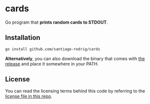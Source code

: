 # cards

Go program that **prints random cards to STDOUT**.

## Installation

```bash
go install github.com/santiago-rodrig/cards
```

**Alternatively**, you can also download the binary
that comes with
[the release](https://github.com/santiago-rodrig/cards/releases/tag/v1.0.0)
and place it
somewhere in your PATH.

## License

You can read the licensing terms behind this code
by referring to the
[license file in this repo](./LICENSE).
